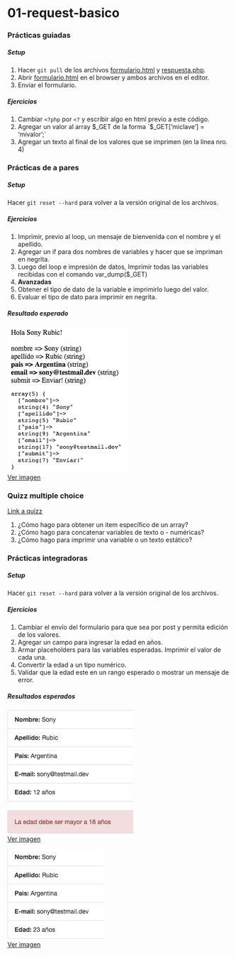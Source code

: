 # 01-request-basico

### Prácticas guiadas
##### Setup
1. Hacer `git pull` de los archivos [formulario.html](formulario.html) y [respuesta.php](respuesta.php).
2. Abrir [formulario.html](formulario.html) en el browser y ambos archivos en el editor.
3. Enviar el formulario.

##### Ejercicios
1. Cambiar `<?php` por `<?` y escribir algo en html previo a este código.
2. Agregar un valor al array $_GET de la forma `$_GET[‘miclave’] = ‘mivalor’;`
3. Agregar un texto al final de los valores que se imprimen (en la línea nro. 4)

### Prácticas de a pares
##### Setup
Hacer `git reset --hard` para volver a la versión original de los archivos.

##### Ejercicios
1. Imprimir, previo al loop, un mensaje de bienvenida con el nombre y el apellido.
1. Agregar un if para dos nombres de variables y hacer que se impriman en negrita.
1. Luego del loop e impresión de datos, Imprimir todas las variables recibidas con el comando var_dump($_GET)
1. **Avanzadas**
  1. Obtener el tipo de dato de la variable e imprimirlo luego del valor.
  1. Evaluar el tipo de dato para imprimir en negrita.

##### Resultado esperado
![image](resultado.png)<br>
[Ver imagen](resultado.png)

### Quizz multiple choice
[Link a quizz](http://www.google.com)

1. ¿Cómo hago para obtener un item específico de un array?
1. ¿Cómo hago para concatenar variables de texto o - numéricas?
1. ¿Cómo hago para imprimir una variable o un texto estático?

### Prácticas integradoras
##### Setup
Hacer `git reset --hard` para volver a la versión original de los archivos.

##### Ejercicios
1. Cambiar el envío del formulario para que sea por post y permita edición de los valores.
2. Agregar un campo para ingresar la edad en años.
1. Armar placeholders para las variables esperadas. Imprimir el valor de cada una.
1. Convertir la edad a un tipo numérico.
1. Validar que la edad este en un rango esperado o mostrar un mensaje de error.

##### Resultados esperados
![image](resultado_integrador_error.png)<br>
[Ver imagen](resultado_integrador_error.png)

![image](resultado_integrador_ok.png)<br>
[Ver imagen](resultado_integrador_ok.png)
